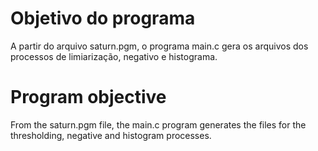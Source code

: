 # Objetivo do programa
A partir do arquivo saturn.pgm, o programa main.c gera os arquivos dos processos de limiarização, negativo e histograma.
# Program objective
From the saturn.pgm file, the main.c program generates the files for the thresholding, negative and histogram processes.
